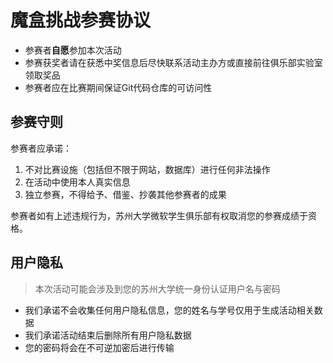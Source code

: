 魔盒挑战参赛协议
===

- 参赛者**自愿**参加本次活动
- 参赛获奖者请在获悉中奖信息后尽快联系活动主办方或直接前往俱乐部实验室领取奖品
- 参赛者应在比赛期间保证Git代码仓库的可访问性

参赛守则
---

参赛者应承诺：
1. 不对比赛设施（包括但不限于网站，数据库）进行任何非法操作
2. 在活动中使用本人真实信息
3. 独立参赛，不得给予、借鉴、抄袭其他参赛者的成果

参赛者如有上述违规行为，苏州大学微软学生俱乐部有权取消您的参赛成绩于资格。


用户隐私
---

> 本次活动可能会涉及到您的苏州大学统一身份认证用户名与密码

- 我们承诺不会收集任何用户隐私信息，您的姓名与学号仅用于生成活动相关数据
- 我们承诺活动结束后删除所有用户隐私数据
- 您的密码将会在不可逆加密后进行传输
